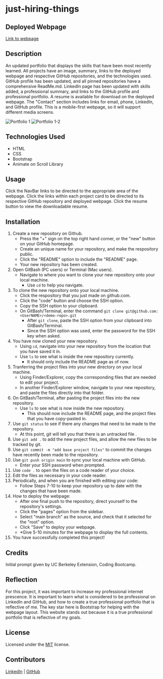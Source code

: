 # just-hiring-things

## Deployed Webpage 
[Link to webpage](https://snehitak20.github.io/just-hiring-things/)

## Description

An updated portfolio that displays the skills that have been most recently learned. All projects have an image, summary, links to the deployed webpage and respective GitHub repositories, and the technologies used. GitHub profile has been updated, and all pinned repositories have a comprehensive ReadMe.md. LinkedIn page has been updated with skills added, a professional summary, and links to the GitHub profile and professional portfolio. A resume is available for download on the deployed webpage. The "Contact" section includes links for email, phone, LinkedIn, and GitHub profile. This is a mobile-first webpage, so it will support different media screens. 

![Portfolio 1](./assets/portfolio1.gif)
![Portfolio 1-2](./assets/portfolio2.gif)

## Technologies Used

- HTML
- CSS
- Bootstrap
- Animate on Scroll Library 


## Usage

Click the NavBar links to be directed to the appropriate area of the webpage. Click the links within each project card to be directed to its respective GitHub repository and deployed webpage. Click the resume button to view the downloadable resume. 

## Installation

1. Create a new repository on Github. 
    - Press the "+" sign on the top right hand corner, or the "new" button on your GitHub homepage. 
    - Create an unique name for your repository, and make the respository public. 
    - Click the "README" option to include the "README" page. 
    - Your new repository has been created.
2. Open GitBash (PC users) or Terminal (Mac users).
    - Navigate to where you want to clone your new repository onto your local machine. 
        - Use `cd` to help you navigate. 
3. To clone the new repository onto your local machine. 
    - Click the respository that you just made on github.com.
    - Click the "code" button and choose the SSH option. 
    - Copy the SSH option to your clipboard. 
    - On GitBash/Terminal, enter the command `git clone git@github.com:<UserNAME>/<demo-repo>.git`
        - After `git clone`, paste the SSH option from your clipboard into GitBash/Terminal.
        - Since the SSH option was used, enter the password for the SSH key when asked. 
4. You have now cloned your new repository.
    - Using `cd`, navigate into your new repository from the location that you have saved it in. 
    - Use `ls` to see what is inside the new repository currently. 
        - It should only include the README page as of now.
5. Tranferring the project files into your new directory on your local machine. 
    - Using Finder/Explorer, copy the corresponding files that are needed to edit your project. 
    - In another Finder/Explorer window, navigate to your new repository, and paste the files directly into that folder. 
6. On GitBash/Terminal, after pasting the project files into the new repository. 
    - Use `ls` to see what is now inside the new repository.
        - This should now include the README page, and the project files that you have copy-pasted in. 
7. Use `git status` to see if there any changes that need to be made to the repository. 
    - At this point, git will tell you that there is an untracked file .
8. Use `git add .` to add the new project files, and allow the new files to be tracked by git.
9. Use `git commit -m "add base project files"` to commit the changes have recently been made to the repository. 
10. Use `git push origin main` to sync your local machine with GitHub. 
    - Enter your SSH password when prompted. 
11. Use `code .` to open the files on a code reader of your choice.
12. Edit the files as necessary in your code reader. 
13. Periodically, and when you are finished with editing your code: 
    - Follow Steps 7-10 to keep your repository up to date with the changes that have been made. 
14. How to deploy the webpage:
    - After one final push to the repository, direct yourself to the repository's settings. 
    - Click the "pages" option from the sidebar. 
    - Select "main branch" as the source, and check that it selected for the "root" option. 
    - Click "Save" to deploy your webpage. 
    - *Give 5-10 minutes for the webpage to display the full contents.
15. You have successfully completed this project!

## Credits

Initial prompt given by UC Berkeley Extension, Coding Bootcamp. 

## Reflection

For this project, it was important to increase my professional internet prescence. It is important to learn what is considered to be professional on LinkedIn and GitHub, and how to create a true professional portfolio that is reflective of me. The key star here is Bootstrap for helping with the webpage layout.  This website stands out because it is a true professional portfolio that is reflective of my goals. 

## License

Licensed under the [MIT](https://choosealicense.com/licenses/mit/#) license.
## Contributors 

[LinkedIn](https://www.linkedin.com/in/snehita-kolli-0abb23b1/) | [GitHub](https://github.com/snehitak20)
